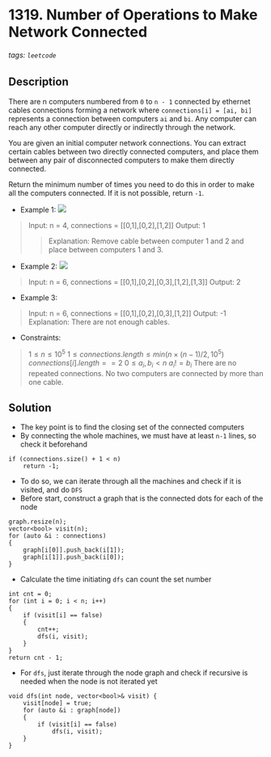 # 1319. Number of Operations to Make Network Connected
###### tags: `leetcode`
## Description
There are n computers numbered from `0` to `n - 1` connected by ethernet cables connections forming a network where `connections[i] = [ai, bi]` represents a connection between computers `ai` and `bi`. Any computer can reach any other computer directly or indirectly through the network.

You are given an initial computer network connections. You can extract certain cables between two directly connected computers, and place them between any pair of disconnected computers to make them directly connected.

Return the minimum number of times you need to do this in order to make all the computers connected. If it is not possible, return `-1`.

- Example 1:
![](https://assets.leetcode.com/uploads/2020/01/02/sample_1_1677.png)

>Input: n = 4, connections = [[0,1],[0,2],[1,2]]
Output: 1
>>Explanation: Remove cable between computer 1 and 2 and place between computers 1 and 3.

- Example 2:
![](https://assets.leetcode.com/uploads/2020/01/02/sample_2_1677.png)

>Input: n = 6, connections = [[0,1],[0,2],[0,3],[1,2],[1,3]]
Output: 2

- Example 3:

>Input: n = 6, connections = [[0,1],[0,2],[0,3],[1,2]]
Output: -1
Explanation: There are not enough cables.

- Constraints:

>$1 \leq n \leq 10^5$
$1 \leq connections.length \leq min(n \times (n - 1) / 2, 10^5)$
$connections[i].length == 2$
$0 \leq a_i, b_i < n$
$a_i != b_i$
There are no repeated connections.
No two computers are connected by more than one cable.

## Solution
- The key point is to find the closing set of the connected computers
- By connecting the whole machines, we must have at least `n-1` lines, so check it beforehand
```cpp=
if (connections.size() + 1 < n)
    return -1;
```
- To do so, we can iterate through all the machines and check if it is visited, and do `DFS`
- Before start, construct a graph that is the connected dots for each of the node
```cpp=
graph.resize(n);
vector<bool> visit(n);
for (auto &i : connections)
{
    graph[i[0]].push_back(i[1]);
    graph[i[1]].push_back(i[0]);
}
```
- Calculate the time initiating `dfs` can count the set number
```cpp=
int cnt = 0;
for (int i = 0; i < n; i++)
{
    if (visit[i] == false)
    {
        cnt++;
        dfs(i, visit);
    }
}
return cnt - 1;
```
- For `dfs`, just iterate through the node graph and check if recursive is needed when the node is not iterated yet
```cpp=
void dfs(int node, vector<bool>& visit) {
    visit[node] = true;
    for (auto &i : graph[node])
    {
        if (visit[i] == false)
            dfs(i, visit);
    }
}
```